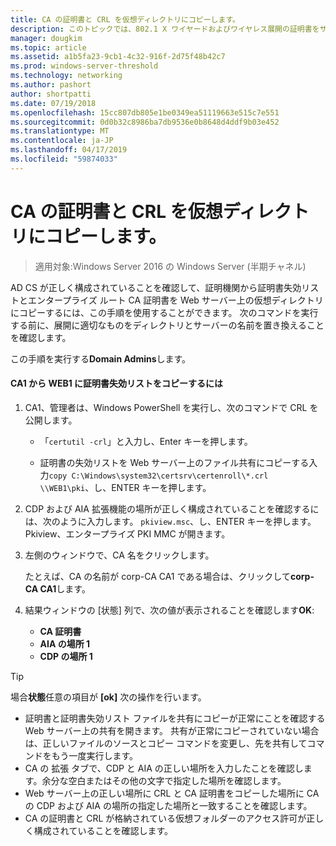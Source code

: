 ```yaml
---
title: CA の証明書と CRL を仮想ディレクトリにコピーします。
description: このトピックでは、802.1 X ワイヤードおよびワイヤレス展開の証明書をサーバーのデプロイ ガイドの一部
manager: dougkim
ms.topic: article
ms.assetid: a1b5fa23-9cb1-4c32-916f-2d75f48b42c7
ms.prod: windows-server-threshold
ms.technology: networking
ms.author: pashort
author: shortpatti
ms.date: 07/19/2018
ms.openlocfilehash: 15cc807db805e1be0349ea51119663e515c7e551
ms.sourcegitcommit: 0d0b32c8986ba7db9536e0b8648d4ddf9b03e452
ms.translationtype: MT
ms.contentlocale: ja-JP
ms.lasthandoff: 04/17/2019
ms.locfileid: "59874033"
---
```

# <a name="copy-the-ca-certificate-and-crl-to-the-virtual-directory"></a>CA の証明書と CRL を仮想ディレクトリにコピーします。

>適用対象:Windows Server 2016 の Windows Server (半期チャネル)

AD CS が正しく構成されていることを確認して、証明機関から証明書失効リストとエンタープライズ ルート CA 証明書を Web サーバー上の仮想ディレクトリにコピーするには、この手順を使用することができます。 次のコマンドを実行する前に、展開に適切なものをディレクトリとサーバーの名前を置き換えることを確認します。  
  
この手順を実行する**Domain Admins**します。  
  
#### <a name="to-copy-the-certificate-revocation-list-from-ca1-to-web1"></a>CA1 から WEB1 に証明書失効リストをコピーするには  
  
1.  CA1、管理者は、Windows PowerShell を実行し、次のコマンドで CRL を公開します。  
  
    - 「`certutil -crl`」と入力し、Enter キーを押します。  

    - 証明書の失効リストを Web サーバー上のファイル共有にコピーする入力`copy C:\Windows\system32\certsrv\certenroll\*.crl \\WEB1\pki`、し、ENTER キーを押します。  
  
2.  CDP および AIA 拡張機能の場所が正しく構成されていることを確認するには、次のように入力します。 `pkiview.msc`、し、ENTER キーを押します。 Pkiview、エンタープライズ PKI MMC が開きます。  
  
3.  左側のウィンドウで、CA 名をクリックします。<p>たとえば、CA の名前が corp-CA CA1 である場合は、クリックして**corp-CA CA1**します。 

4. 結果ウィンドウの [状態] 列で、次の値が表示されることを確認します**OK**:

    - **CA 証明書**
    - **AIA の場所 1**
    - **CDP の場所 1**   
  
  
> [!TIP]  
> 場合**状態**任意の項目が **[ok]** 次の操作を行います。  
> -   証明書と証明書失効リスト ファイルを共有にコピーが正常にことを確認する Web サーバー上の共有を開きます。 共有が正常にコピーされていない場合は、正しいファイルのソースとコピー コマンドを変更し、先を共有してコマンドをもう一度実行します。  
> -   CA の 拡張 タブで、CDP と AIA の正しい場所を入力したことを確認します。余分な空白またはその他の文字で指定した場所を確認します。  
> -   Web サーバー上の正しい場所に CRL と CA 証明書をコピーした場所に CA の CDP および AIA の場所の指定した場所と一致することを確認します。  
> -   CA の証明書と CRL が格納されている仮想フォルダーのアクセス許可が正しく構成されていることを確認します。  
  


